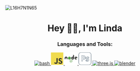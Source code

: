 
![L16H7N1N65](https://github.com/L16H7N1N65/L16H7N1N65/assets/79063770/bb2023c3-d52b-4937-b55e-9e957190403d)


<h1 align="center">Hey 🖖🏻, I'm Linda</h1>

<p align="center">
</p>

<h3 align="center">Languages and Tools:</h3>
<p align="center"> 
  <a href="https://www.gnu.org/software/bash/" target="_blank" rel="noreferrer"> <img src="https://www.vectorlogo.zone/logos/gnu_bash/gnu_bash-icon.svg" alt="bash" width="40" height="40"/> </a>
  <a href="https://www.vectorlogo.zone/logos/git-scm/git-scm-icon.svg" alt="git" width="40" height="40"/> </a>
  <a href="https://developer.mozilla.org/en-US/docs/Web/JavaScript" target="_blank" rel="noreferrer"> <img src="https://raw.githubusercontent.com/devicons/devicon/master/icons/javascript/javascript-original.svg" alt="javascript" width="40" height="40"/> </a>
  <a href="https://nodejs.org" target="_blank" rel="noreferrer"> <img src="https://raw.githubusercontent.com/devicons/devicon/master/icons/nodejs/nodejs-original-wordmark.svg" alt="nodejs" width="40" height="40"/> </a>
  <a href="https://www.photoshop.com/en" target="_blank" rel="noreferrer"> <img src="https://raw.githubusercontent.com/devicons/devicon/master/icons/photoshop/photoshop-line.svg" alt="photoshop" width="40" height="40"/> </a>
  <a href="https://threejs.org/" target="_blank" rel="noreferrer"> <img src="https://github.com/mrdoob/three.js/blob/38bf5f47a8c01a1d12d16a41b4097dc9ee31daad/files/icon.svg" alt="three.js" width="40" height="40"/> </a>
  <a href="https://www.blender.org/" target="_blank" rel="noreferrer"> <img src="https://www.blender.org/wp-content/uploads/2015/03/blender_logo_socket-1-1280x391.png" alt="blender" width="40" height="40"/> </a>
</p>


